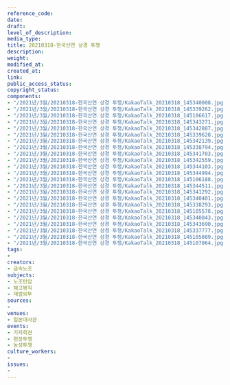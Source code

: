 ```yaml
---
reference_code: 
date: 
draft: 
level_of_description: 
media_type: 
title: 20210318-한국산연 상경 투쟁
description: 
weight: 
modified_at: 
created_at: 
link: 
public_access_status: 
copyright_status: 
components:
- "/2021년/3월/20210318-한국산연 상경 투쟁/KakaoTalk_20210318_145340008.jpg"
- "/2021년/3월/20210318-한국산연 상경 투쟁/KakaoTalk_20210318_145339262.jpg"
- "/2021년/3월/20210318-한국산연 상경 투쟁/KakaoTalk_20210318_145106617.jpg"
- "/2021년/3월/20210318-한국산연 상경 투쟁/KakaoTalk_20210318_145343271.jpg"
- "/2021년/3월/20210318-한국산연 상경 투쟁/KakaoTalk_20210318_145342887.jpg"
- "/2021년/3월/20210318-한국산연 상경 투쟁/KakaoTalk_20210318_145339628.jpg"
- "/2021년/3월/20210318-한국산연 상경 투쟁/KakaoTalk_20210318_145342139.jpg"
- "/2021년/3월/20210318-한국산연 상경 투쟁/KakaoTalk_20210318_145338794.jpg"
- "/2021년/3월/20210318-한국산연 상경 투쟁/KakaoTalk_20210318_145341703.jpg"
- "/2021년/3월/20210318-한국산연 상경 투쟁/KakaoTalk_20210318_145342559.jpg"
- "/2021년/3월/20210318-한국산연 상경 투쟁/KakaoTalk_20210318_145344103.jpg"
- "/2021년/3월/20210318-한국산연 상경 투쟁/KakaoTalk_20210318_145344994.jpg"
- "/2021년/3월/20210318-한국산연 상경 투쟁/KakaoTalk_20210318_145106188.jpg"
- "/2021년/3월/20210318-한국산연 상경 투쟁/KakaoTalk_20210318_145344511.jpg"
- "/2021년/3월/20210318-한국산연 상경 투쟁/KakaoTalk_20210318_145341292.jpg"
- "/2021년/3월/20210318-한국산연 상경 투쟁/KakaoTalk_20210318_145340401.jpg"
- "/2021년/3월/20210318-한국산연 상경 투쟁/KakaoTalk_20210318_145338293.jpg"
- "/2021년/3월/20210318-한국산연 상경 투쟁/KakaoTalk_20210318_145105578.jpg"
- "/2021년/3월/20210318-한국산연 상경 투쟁/KakaoTalk_20210318_145340843.jpg"
- "/2021년/3월/20210318-한국산연 상경 투쟁/KakaoTalk_20210318_145343690.jpg"
- "/2021년/3월/20210318-한국산연 상경 투쟁/KakaoTalk_20210318_145337777.jpg"
- "/2021년/3월/20210318-한국산연 상경 투쟁/KakaoTalk_20210318_145105089.jpg"
- "/2021년/3월/20210318-한국산연 상경 투쟁/KakaoTalk_20210318_145107064.jpg"
tags:
- 
creators:
- 금속노조
subjects:
- 노조탄압
- 해고복직
- 재벌외투
sources:
- 
venues:
- 일본대사관
events:
- 기자회견
- 현장투쟁
- 농성투쟁
culture_workers:
- 
issues:
- 
---
```

